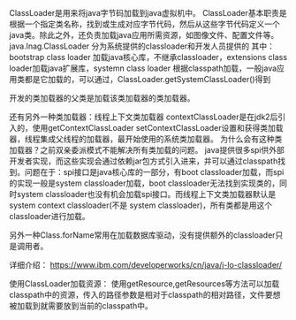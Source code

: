 ClassLoader是用来将java字节码加载到java虚拟机中。
ClassLoader基本职责是根据一个指定类名称，找到或生成对应字节代码，然后从这些字节代码定义一个java类。除此之外，还负责加载java应用所需资源，如图像文件、配置文件等。
java.lnag.ClassLoader
分为系统提供的classloader和开发人员提供的
其中：bootstrap class loader 加载java核心库，不继承classloader，extensions class loader加载java扩展库，systemn class loader 根据classpath加载，一般java应用类都是它加载的，可以通过，ClassLoader.getSystemClassLoader()得到

开发的类加载器的父类是加载该类加载器的类加载器。

还有另外一种类加载器：线程上下文类加载器
contextClassLoader是在jdk2后引入的，使用getContextClassLoader setContextClassLoader设置和获得类加载器，线程集成父线程的加载器，最开始使用的系统类加载器。
为什么会有这种类加载器？之前双亲委派模式不能解决所有类加载的问题。
java提供很多spi供外部开发者实现，而这些实现会通过依赖jar包方式引入进来，并可以通过classpath找到。问题在于：spi接口是java核心库的一部分，有boot classloader加载，而spi的实现一般是system classloader加载，boot classloader无法找到实现类的，同时system classloader也没有机会加载spi接口。而线程上下文类加载器默认是system context classloader(不是 system classloader)，所有类都是用这个classloader进行加载。

另外一种Class.forName常用在加载数据库驱动，没有提供额外的classloader只是调用者。

详细介绍：
https://www.ibm.com/developerworks/cn/java/j-lo-classloader/

使用ClassLoader加载资源：
使用getResource,getResources等方法可以加载classpath中的资源，传入的路径参数是相对于classpath的相对路径，文件要想被加载到就需要放到当前的classpath中。
